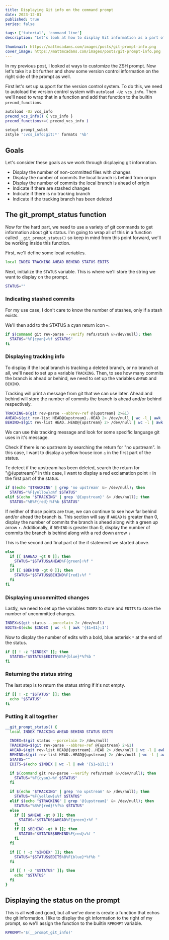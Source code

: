 ```yaml
---
title: Displaying Git info on the command prompt
date: 2023-12-01
published: true
series: false

tags: ['tutorial', 'command line']
description: "Let's look at how to display Git information as a part of the ZSH prompt."

thumbnail: https://mattmcadams.com/images/posts/git-prompt-info.png
cover_image: https://mattmcadams.com/images/posts/git-prompt-info.png
---
```


In my previous post, I looked at ways to customize the ZSH prompt. Now let's take it a bit further and show some version control information on the right side of the prompt as well.

First let's set up support for the version control system. To do this, we need to autoload the version control system with `autoload -Uz vcs_info`. Then we'll need to wrap that in a function and add that function to the builtin `precmd_functions`.

```sh
autoload -Uz vcs_info
precmd_vcs_info() { vcs_info }
precmd_functions+=( precmd_vcs_info )
```

<!-- REVIEW RESEARCH THESE LINES -->

```sh
setopt prompt_subst
zstyle ':vcs_info:git:*' formats '%b'
```

## Goals

Let's consider these goals as we work through displaying git information.

- Display the number of non-committed files with changes
- Display the number of commits the local branch is behind from origin
- Display the number of commits the local branch is ahead of origin
- Indicate if there are stashed changes
- Indicate if there is no tracking branch
- Indicate if the tracking branch has been deleted

## The git_prompt_status function

Now for the hard part, we need to use a variety of git commands to get information about git's status. I'm going to wrap all of this in a function called `__git_prompt_status()` so keep in mind from this point forward, we'll be working inside this function.

First, we'll define some local veriables.

```sh
local INDEX TRACKING AHEAD BEHIND STATUS EDITS
```

Next, initialize the `STATUS` variable. This is where we'll store the string we want to display on the prompt.

```sh
STATUS=""
```

### Indicating stashed commits

For my use case, I don't care to know the number of stashes, only if a stash exists.

<!-- REVIEW RESEARCH THIS IF STATEMENT -->

We'll then add to the STATUS a cyan return icon `↩︎`.

```sh
if $(command git rev-parse --verify refs/stash &>/dev/null); then
  STATUS="%F{cyan}↩︎%f $STATUS"
fi
```

### Displaying tracking info

To display if the local branch is tracking a deleted branch, or no branch at all, we'll need to set up a variable `TRACKING`. Then, to see how many commits the branch is ahead or behind, we need to set up the variables `AHEAD` and `BEHIND`.

Tracking will print a message from git that we can use later. Ahead and behind will store the number of commits the branch is ahead and/or behind respectively.

<!-- REVIEW RESEARCH THESE LINES -->

```sh
TRACKING=$(git rev-parse --abbrev-ref @{upstream} 2>&1)
AHEAD=$(git rev-list HEAD@{upstream}..HEAD 2> /dev/null | wc -l | awk '{$1=$1};1')
BEHIND=$(git rev-list HEAD..HEAD@{upstream} 2> /dev/null | wc -l | awk '{$1=$1};1')
```

We can use this tracking message and look for some specific language git uses in it's message.

Check if there is no upstream by searching the return for "no upstream". In this case, I want to display a yellow house icon `⌂` in the first part of the status.

Te detect if the upstream has been deleted, search the return for "@{upstream}" In this case, I want to display a red exclamation point `!` in the first part of the status.

```sh
if $(echo "$TRACKING" | grep 'no upstream' &> /dev/null); then
  STATUS="%F{yellow}⌂%f $STATUS"
elif $(echo "$TRACKING" | grep '@{upstream}' &> /dev/null); then
  STATUS="%B%F{red}!%f%b $STATUS"
```

If neither of those points are true, we can continue to see how far behind and/or ahead the branch is. This section will say if `AHEAD` is greater than 0, display the number of commits the branch is ahead along with a green up arrow `↑`. Additionally, if `BEHIND` is greater than 0, display the number of commits the branch is behind along with a red down arrow `↓`

This is the second and final part of the if statement we started above.

```sh
else
  if [[ $AHEAD -gt 0 ]]; then
    STATUS="$STATUS$AHEAD%F{green}↑%f "
  fi
  if [[ $BEHIND -gt 0 ]]; then
    STATUS="$STATUS$BEHIND%F{red}↓%f "
  fi
fi
```

### Displaying uncommitted changes

Lastly, we need to set up the variables `INDEX` to store <!-- REVIEW --> and `EDITS` to store the number of uncommitted changes.

```sh
INDEX=$(git status --porcelain 2> /dev/null)
EDITS=$(echo $INDEX | wc -l | awk '{$1=$1};1')
```

<!-- REVIEW what is this? -->

Now to display the number of edits with a bold, blue asterisk `*` at the end of the status.

```sh
if [[ ! -z "$INDEX" ]]; then
  STATUS="$STATUS$EDITS%B%F{blue}*%f%b "
fi
```

### Returning the status string

The last step is to return the status string if it's not empty.

```sh
if [[ ! -z "$STATUS" ]]; then
  echo "$STATUS"
fi
```

### Putting it all together

```sh
__git_prompt_status() {
  local INDEX TRACKING AHEAD BEHIND STATUS EDITS

  INDEX=$(git status --porcelain 2> /dev/null)
  TRACKING=$(git rev-parse --abbrev-ref @{upstream} 2>&1)
  AHEAD=$(git rev-list HEAD@{upstream}..HEAD 2> /dev/null | wc -l | awk '{$1=$1};1')
  BEHIND=$(git rev-list HEAD..HEAD@{upstream} 2> /dev/null | wc -l | awk '{$1=$1};1')
  STATUS=""
  EDITS=$(echo $INDEX | wc -l | awk '{$1=$1};1')

  if $(command git rev-parse --verify refs/stash &>/dev/null); then
    STATUS="%F{cyan}↩︎%f $STATUS"
  fi

  if $(echo "$TRACKING" | grep 'no upstream' &> /dev/null); then
    STATUS="%F{yellow}⌂%f $STATUS"
  elif $(echo "$TRACKING" | grep '@{upstream}' &> /dev/null); then
    STATUS="%B%F{red}!%f%b $STATUS"
  else
    if [[ $AHEAD -gt 0 ]]; then
      STATUS="$STATUS$AHEAD%F{green}↑%f "
    fi
    if [[ $BEHIND -gt 0 ]]; then
      STATUS="$STATUS$BEHIND%F{red}↓%f "
    fi
  fi

  if [[ ! -z "$INDEX" ]]; then
    STATUS="$STATUS$EDITS%B%F{blue}*%f%b "
  fi

  if [[ ! -z "$STATUS" ]]; then
    echo "$STATUS"
  fi
}
```

## Displaying the status on the prompt

This is all well and good, but all we've done is create a function that echos the git information. I like to display the git information to the right of my prompt, so we'll assign the function to the builtin `RPROMPT` variable.

```sh
RPROMPT='$(__prompt_git_info)'
```

